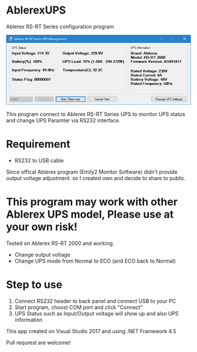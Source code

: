# AblerexUPS
Ablerex RS-RT Series configuration program

![Program Screenshot](https://raw.githubusercontent.com/nProtect/AblerexUPS/master/screenshot.png)

This program connect to Ablerex RS-RT Series UPS to monitor UPS status and change UPS Paramter via RS232 interface.

# Requirement
- RS232 to USB cable

Since offical Ablerex program (Emily2 Monitor Software) didn't provide output voltage adjustment.
so I created own and decide to share to public.

# This program may work with other Ablerex UPS model, Please use at your own risk!

Tested on Ablerex RS-RT 2000 and working.
- Change output voltage
- Change UPS mode from Normal to ECO (and ECO back to Normal)

# Step to use
1. Connect RS232 header to back panel and connect USB to your PC
2. Start program, choost COM port and click "Connect"
3. UPS Status such as Input/Output voltage will show up and also UPS information

This app created on Visual Studio 2017 and using .NET Framework 4.5

Pull requrest are welcome!
